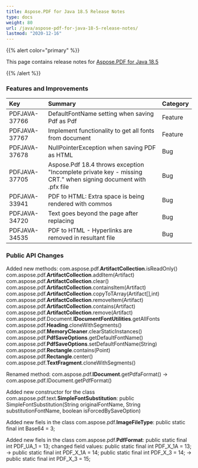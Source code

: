 ```yaml
---
title: Aspose.PDF for Java 18.5 Release Notes
type: docs
weight: 80
url: /java/aspose-pdf-for-java-18-5-release-notes/
lastmod: "2020-12-16"
---
```


{{% alert color="primary" %}}

This page contains release notes for [Aspose.PDF for Java 18.5](https://repository.aspose.com/webapp/#/artifacts/browse/tree/General/repo/com/aspose/aspose-pdf/18.5)

{{% /alert %}}
### **Features and Improvements**

|**Key**|**Summary**|**Category**|
| :- | :- | :- |
|PDFJAVA-37766|DefaultFontName setting when saving Pdf as Pdf|Feature|
|PDFJAVA-37767|Implement functionality to get all fonts from document|Feature|
|PDFJAVA-37678|NullPointerException when saving PDF as HTML|Bug|
|PDFJAVA-37705|Aspose.Pdf 18.4 throws exception "Incomplete private key - missing CRT." when signing document with .pfx file|Bug|
|PDFJAVA-33941|PDF to HTML: Extra space is being rendered with commos|Bug|
|PDFJAVA-34720|Text goes beyond the page after replacing|Bug|
|PDFJAVA-34535|PDF to HTML - Hyperlinks are removed in resultant file|Bug|
### **Public API Changes**
Added new methods:
com.aspose.pdf.**ArtifactCollection**.isReadOnly()
com.aspose.pdf.**ArtifactCollection**.addItem(Artifact)
com.aspose.pdf.**ArtifactCollection**.clear()
com.aspose.pdf.**ArtifactCollection**.containsItem(Artifact)
com.aspose.pdf.**ArtifactCollection**.copyToTArray(Artifact[],int)
com.aspose.pdf.**ArtifactCollection**.removeItem(Artifact)
com.aspose.pdf.**ArtifactCollection**.contains(Artifact)
com.aspose.pdf.**ArtifactCollection**.remove(Artifact)
com.aspose.pdf.Document.**IDocumentFontUtilities**.getAllFonts
com.aspose.pdf.**Heading**.cloneWithSegments()
com.aspose.pdf.**MemoryCleaner**.clearStaticInstances()
com.aspose.pdf.**PdfSaveOptions**.getDefaultFontName()
com.aspose.pdf.**PdfSaveOptions**.setDefaultFontName(String)
com.aspose.pdf.**Rectangle**.contains(Point)
com.aspose.pdf.**Rectangle**.center()
com.aspose.pdf.**TextFragment**.cloneWithSegments()

Renamed method:
com.aspose.pdf.**IDocument**.getPdfaFormat() -> com.aspose.pdf.IDocument.getPdfFormat()

Added new constructor for the class com.aspose.pdf.text.**SimpleFontSubstitution**:
public SimpleFontSubstitution(String originalFontName, String substitutionFontName, boolean isForcedBySaveOption)

Added new fiels in the class com.aspose.pdf.**ImageFileType**:
public static final int Base64 = 3;

Added new fiels in the class com.aspose.pdf.**PdfFormat**:
public static final int PDF_UA_1 = 13;
changed field values:
public static final int PDF_X_1A = 13; -> public static final int PDF_X_1A = 14;
public static final int PDF_X_3 = 14; -> public static final int PDF_X_3 = 15;
